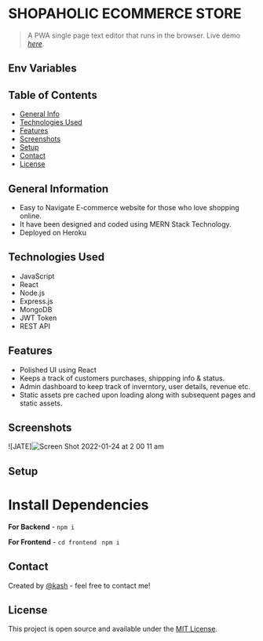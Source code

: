 # SHOPAHOLIC ECOMMERCE STORE

> A PWA single page text editor that runs in the browser.
> Live demo [_here_](https://shopaholic-mern.herokuapp.com/).



## Env Variables

## Table of Contents

- [General Info](#general-information)
- [Technologies Used](#technologies-used)
- [Features](#features)
- [Screenshots](#screenshots)
- [Setup](#setup)
- [Contact](#contact)
- [License](#license)

## General Information

- Easy to Navigate E-commerce website for those who love shopping online. 
- It have been designed and coded using MERN Stack Technology.
- Deployed on Heroku

## Technologies Used

- JavaScript
- React
- Node.js
- Express.js
- MongoDB
- JWT Token
- REST API

## Features

- Polished UI using React
- Keeps a track of customers purchases, shippping info & status. 
- Admin dashboard to keep track of inverntory, user details, revenue etc.
- Static assets pre cached upon loading along with subsequent pages and static assets.

## Screenshots

![JATE]![Screen Shot 2022-01-24 at 2 00 11 am](https://user-images.githubusercontent.com/88652187/150684700-b1242468-5ccd-449c-83ee-732c2d09e5d3.png)

## Setup

# Install Dependencies

**For Backend** - `npm i`

**For Frontend** - `cd frontend` ` npm i`

## Contact

Created by [@kash](https://github.com/kashpateltech) - feel free to contact me!

## License

This project is open source and available under the [MIT License](LICENSE).
